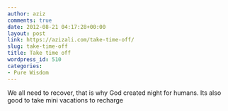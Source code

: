 ```yaml
---
author: aziz
comments: true
date: 2012-08-21 04:17:28+00:00
layout: post
link: https://azizali.com/take-time-off/
slug: take-time-off
title: Take time off
wordpress_id: 510
categories:
- Pure Wisdom
---
```


We all need to recover, that is why God created night for humans. Its also good to take mini vacations to recharge
